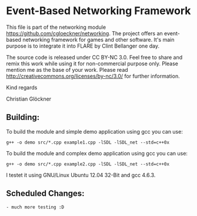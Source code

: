 Event-Based Networking Framework
============================

This file is part of the networking module https://github.com/cgloeckner/networking. The project offers an event-based networking framework for games and other software. It's main purpose is to integrate it into FLARE by Clint Bellanger one day.

The source code is released under CC BY-NC 3.0. Feel free to share and remix this work while using it for non-commercial purpose only. Please mention me as the base of your work. Please read http://creativecommons.org/licenses/by-nc/3.0/ for further information.

Kind regards

Christian Glöckner


Building:
--------

To build the module and simple demo application using gcc you can use:

	g++ -o demo src/*.cpp example1.cpp -lSDL -lSDL_net --std=c++0x

To build the module and complex demo application using gcc you can use:

    g++ -o demo src/*.cpp example2.cpp -lSDL -lSDL_net --std=c++0x

I testet it using GNU/Linux Ubuntu 12.04 32-Bit and gcc 4.6.3.


Scheduled Changes:
----------------

    - much more testing :D 


